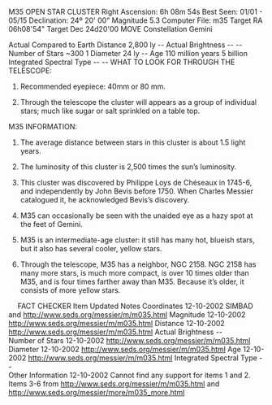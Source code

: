 M35
OPEN STAR CLUSTER
Right Ascension:	6h 08m 54s	Best Seen:	01/01 - 05/15
Declination:	24º 20' 00"	Magnitude	5.3
Computer File:	m35
Target RA 06h08'54"
Target Dec 24d20'00
MOVE	Constellation	Gemini


Actual	Compared to Earth
Distance	2,800 ly	--
Actual Brightness	--	--
Number of Stars	~300	1
Diameter	24 ly	--
Age	110 million years	5 billion
Integrated Spectral Type	--	--
WHAT TO LOOK FOR THROUGH THE TELESCOPE:
1.	Recommended eyepiece: 40mm or 80 mm.

2.	Through the telescope the cluster will appears as a group of individual stars; much like sugar or salt sprinkled on a table top.

M35 INFORMATION:
1.	The average distance between stars in this cluster is about 1.5 light years.

2.	The luminosity of this cluster is 2,500 times the sun’s luminosity.

3.	This cluster was discovered by Philippe Loys de Chéseaux in 1745-6, and independently by John Bevis before 1750.  When Charles Messier catalogued it, he acknowledged Bevis’s discovery.

4.	M35 can occasionally be seen with the unaided eye as a hazy spot at the feet of Gemini.

5.	M35 is an intermediate-age cluster: it still has many hot, blueish stars, but it also has several cooler, yellow stars.

6.	Through the telescope, M35 has a neighbor, NGC 2158.  NGC 2158 has many more stars, is much more compact, is over 10 times older than M35, and is four times farther away than M35.  Because it’s older, it consists of more yellow stars.

 
FACT CHECKER
Item	Updated	Notes
Coordinates	12-10-2002	SIMBAD and http://www.seds.org/messier/m/m035.html
Magnitude	12-10-2002	http://www.seds.org/messier/m/m035.html
Distance	12-10-2002	http://www.seds.org/messier/m/m035.html
Actual Brightness	--	
Number of Stars	12-10-2002	http://www.seds.org/messier/m/m035.html
Diameter	12-10-2002	http://www.seds.org/messier/m/m035.html
Age	12-10-2002	http://www.seds.org/messier/m/m035.html
Integrated Spectral Type	--	
Other Information	12-10-2002	Cannot find any support for items 1 and 2.
Items 3-6 from http://www.seds.org/messier/m/m035.html
   and   http://www.seds.org/messier/more/m035_more.html

